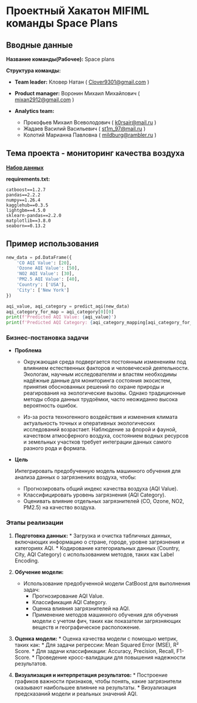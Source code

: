 # Проектный Хакатон MIFIML команды Space Plans

## Вводные данные
**Название команды(Рабочее):** Space plans

**Структура команды:**

* **Team leader:** Кловер Натан ( Clover9301@gmail.com )

* **Product manager:** Воронин Михаил Михайлович ( mixan2912@gmail.com )

* **Analytics team:** 
  * Прокофьев Михаил Всеволодович ( k0rsair@mail.ru )
  * Жадаев Василий Васильевич ( st1m_97@mail.ru )
  * Колотий Марианна Павловна ( mildburg@rambler.ru )
## Тема проекта - мониторинг качества воздуха

**[Набор данных](https://www.kaggle.com/datasets/hasibalmuzdadid/global-air-pollution-dataset)**

**requirements.txt:**

    catboost==1.2.7
    pandas==2.2.2
    numpy==1.26.4
    kagglehub==0.3.5
    lightgbm==4.5.0
    sklearn-pandas==2.2.0
    matplotlib==3.8.0
    seaborn==0.13.2
## Пример использования

```python
new_data = pd.DataFrame({
    'CO AQI Value': [20],
    'Ozone AQI Value': [50],
    'NO2 AQI Value': [30],
    'PM2.5 AQI Value': [40],
    'Country': ['USA'],
    'City': ['New York']
})

aqi_value, aqi_category = predict_aqi(new_data)
aqi_category_for_map = aqi_category[0][0]
print(f'Predicted AQI Value: {aqi_value}')
print(f'Predicted AQI Category: {aqi_category_mapping[aqi_category_for_map]}')
```
### Бизнес-постановка задачи
* **Проблема**

  * Окружающая среда подвергается постоянным изменениям под влиянием естественных факторов и человеческой деятельности. Экологам, научным исследователям и властям необходимы надёжные данные для мониторинга состояния экосистем, принятия обоснованных решений по охране природы и реагирования на экологические вызовы. Однако традиционные методы сбора данных трудоёмки, часто неожиданно высока вероятность ошибок.

  * Из-за роста техногенного воздействия и изменения климата актуальность точных и оперативных экологических исследований возрастает. Наблюдение за флорой и фауной, качеством атмосферного воздуха, состоянием водных ресурсов и земельных участков требует интеграции данных самого разного рода и формата.

* **Цель**

  Интегрировать предобученную модель машинного обучения для анализа данных о загрязнениях воздуха, чтобы:
    * Прогнозировать общий индекс качества воздуха (AQI Value).
    * Классифицировать уровень загрязнения (AQI Category).
    * Оценивать влияние отдельных загрязнителей (CO, Ozone, NO2, PM2.5) на качество воздуха.

### Этапы реализации
  1. **Подготовка данных:**
    * Загрузка и очистка табличных данных, включающих информацию о стране, городе, уровне загрязнения и категориях AQI.
    * Кодирование категориальных данных (Country, City, AQI Category) с использованием методов, таких как Label Encoding.

 2. **Обучение модели:**
    * Использование предобученной модели CatBoost для выполнения задач:
      * Прогнозирование AQI Value.
      * Классификация AQI Category.
      * Оценка влияния загрязнителей на AQI.
      * Применение методов машинного обучения для обучения модели с учетом фич, таких как показатели загрязняющих веществ и географическое расположение.
  
  3. **Оценка модели:**
    * Оценка качества модели с помощью метрик, таких как:
    * Для задачи регрессии: Mean Squared Error (MSE), R² Score.
    * Для задачи классификации: Accuracy, Precision, Recall, F1-Score.
    * Проведение кросс-валидации для повышения надежности результатов.
    
  4. **Визуализация и интерпретация результатов:**
    * Построение графиков важности признаков, чтобы понять, какие загрязнители оказывают наибольшее влияние на результаты.
    * Визуализация предсказаний модели и реальных значений AQI.
